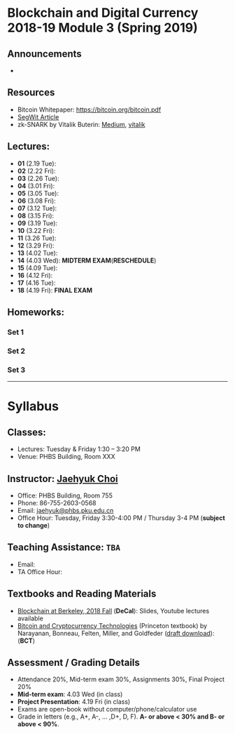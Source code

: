 # Blockchain and Digital Currency 2018-19 Module 3 (Spring 2019)

## Announcements
* 

## Resources
* Bitcoin Whitepaper: https://bitcoin.org/bitcoin.pdf
* [SegWit Article](https://bitcoinmagazine.com/articles/long-road-segwit-how-bitcoins-biggest-protocol-upgrade-became-reality/)
* zk-SNARK by Vitalik Buterin: [Medium](https://medium.com/@VitalikButerin/quadratic-arithmetic-programs-from-zero-to-hero-f6d558cea649), [vitalik](https://vitalik.ca/general/2018/07/21/starks_part_3.html)

## Lectures: 
* __01__ (2.19 Tue): 
* __02__ (2.22 Fri): 
* __03__ (2.26 Tue):
* __04__ (3.01 Fri):
* __05__ (3.05 Tue):
* __06__ (3.08 Fri):
* __07__ (3.12 Tue):
* __08__ (3.15 Fri):
* __09__ (3.19 Tue):
* __10__ (3.22 Fri):
* __11__ (3.26 Tue): 
* __12__ (3.29 Fri):
* __13__ (4.02 Tue):
* __14__ (4.03 Wed): __MIDTERM EXAM__(__RESCHEDULE__)
* __15__ (4.09 Tue):
* __16__ (4.12 Fri):
* __17__ (4.16 Tue):
* __18__ (4.19 Fri): __FINAL EXAM__

## Homeworks: 
### __Set 1__ 
### __Set 2__ 
### __Set 3__ 

***
# Syllabus

## Classes:
* Lectures: Tuesday & Friday 1:30 – 3:20 PM
* Venue: PHBS Building, Room XXX

## Instructor: [Jaehyuk Choi](http://www.jaehyukchoi.net/phbs_en)
* Office: PHBS Building, Room 755
* Phone: 86-755-2603-0568
* Email: jaehyuk@phbs.pku.edu.cn
* Office Hour: Tuesday, Friday 3:30-4:00 PM / Thursday 3-4 PM (__subject to change__)

## Teaching Assistance: `TBA`
* Email: 
* TA Office Hour: 

## Textbooks and Reading Materials
* [Blockchain at Berkeley, 2018 Fall](https://blockchain.berkeley.edu/courses/fall-2018-fundamentals-decal/) (__DeCal__): Slides, Youtube lectures available
* [Bitcoin and Cryptocurrency Technologies](http://bitcoinbook.cs.princeton.edu/) (Princeton textbook) by Narayanan, Bonneau, Felten, Miller, and Goldfeder ([draft download](https://d28rh4a8wq0iu5.cloudfront.net/bitcointech/readings/princeton_bitcoin_book.pdf)): (__BCT__)

## Assessment / Grading Details
* Attendance 20%, Mid-term exam 30%, Assignments 30%, Final Project 20%
* __Mid-term exam__: 4.03 Wed (in class)
* __Project Presentation__: 4.19 Fri (in class)
* Exams are open-book without computer/phone/calculator use
* Grade in letters (e.g., A+, A-, ... ,D+, D, F). __A- or above < 30% and B- or above < 90%__.
